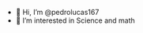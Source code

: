 - 👋 Hi, I’m @pedrolucas167
- 👀 I’m interested in Science and math



<!---
pedrolucas167/pedrolucas167 is a ✨ special ✨ repository because its `README.md` (this file) appears on your GitHub profile.
You can click the Preview link to take a look at your changes.
--->
